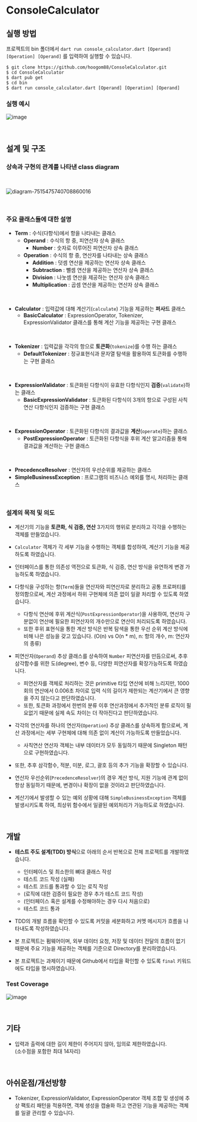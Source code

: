 # ConsoleCalculator
## 실행 방법
프로젝트의 bin 폴더에서 `dart run console_calculator.dart [Operand] [Operation] [Operand]` 를 입력하여 실행할 수 있습니다.  


`$ git clone https://github.com/hoogom88/ConsoleCalculator.git`  
`$ cd ConsoleCalculator`  
`$ dart pub get`  
`$ cd bin`  
`$ dart run console_calculator.dart [Operand] [Operation] [Operand]`  
### 실행 예시
![image](https://github.com/hoogom88/ConsoleCalculator/assets/67893559/140f0e0a-c899-4380-a30f-466f6d3387c4)



<br/>

## 설계 및 구조

### 상속과 구현의 관계를 나타낸 class diagram
<br/>

![diagram-7515475740708860016](https://github.com/hoogom88/ConsoleCalculator/assets/67893559/cae61044-ce3c-486d-b07f-ffe317e2f797)

<br/>


### 주요 클래스들에 대한 설명
- **Term** : 수식(다항식)에서 항을 나타내는 클래스
  - **Operand** : 수식의 항 중, 피연산자 상속 클래스
    - **Number** : 숫자로 이루어진 피연산자 상속 클래스
  - **Operation** : 수식의 항 중, 연산자를 나타내는 상속 클래스
    - **Addition** : 덧셈 연산을 제공하는 연산자 상속 클래스
    - **Subtraction** : 뺄셈 연산을 제공하는 연산자 상속 클래스
    - **Division** : 나눗셈 연산을 제공하는 연산자 상속 클래스
    - **Multiplication** : 곱셈 연산을 제공하는 연산자 상속 클래스

<br/>

- **Calculator** : 입력값에 대해 계산기(`calculate`) 기능을 제공하는 **퍼사드** 클래스
  - **BasicCalculator** : ExpressionOperator, Tokenizer, ExpressionValidator 클래스를 통해 계산 기능을 제공하는 구현 클래스

<br/>

- **Tokenizer** : 입력값을 각각의 항으로 **토큰화**(`tokenize`)를 수행 하는 클래스
  - **DefaultTokenizer** : 정규표현식과 문자열 탐색을 활용하여 토큰화를 수행하는 구현 클래스

<br/>

- **ExpressionValidator** : 토큰화된 다항식이 유효한 다항식인지 **검증**(`validate`)하는 클래스
  - **BasicExpressionValidator** : 토큰화된 다항식이 3개의 항으로 구성된 사칙연산 다항식인지 검증하는 구현 클래스

<br/>

- **ExpressionOperator** : 토큰화된 다항식의 결과값을 **계산**(`operate`)하는 클래스
  -  **PostExpressionOperator** : 토큰화된 다항식을 후위 계산 알고리즘을 통해 결과값을 계산하는 구현 클래스
  
<br/>

- **PrecedenceResolver** : 연산자의 우선순위를 제공하는 클래스
- **SimpleBusinessException** : 프로그램의 비즈니스 예외를 명시, 처리하는 클래스

<br/>

### 설계의 목적 및 의도
- 계산기의 기능을 **토큰화, 식 검증, 연산** 3가지의 행위로 분리하고 각각을 수행하는 객체를 만들었습니다.
- `Calculator` 객체가 각 세부 기능을 수행하는 객체를 합성하여, 계산기 기능을 제공하도록 하였습니다.
- 인터페이스를 통한 의존성 역전으로 토큰화, 식 검증, 연산 방식을 유연하게 변경 가능하도록 하였습니다.

- 다항식을 구성하는 항(`Term`)들을 연산자와 피연산자로 분리하고 공통 프로퍼티를 정의함으로써, 계산 과정에서 하위 구현체에 의존 없이 일괄 처리할 수 있도록 하였습니다.   
    - 다항식 연산에 후위 계산식(`PostExpressionOperator`)을 사용하여, 연산자 구분없이 연산에 필요한 피연산자의 개수만으로 연산이 처리되도록 하였습니다.
    - 또한 후위 표현식을 통한 계산 방식은 반복 탐색을 통한 우선 순위 계산 방식에 비해 나은 성능을 갖고 있습니다. (O(n) vs O(n * m), n: 항의 개수, m: 연산자의 종류)
- 피연산자(`Operand`) 추상 클래스를 상속하여 `Number` 피연산자를 만듬으로써, 추후 삼각함수를 위한 도(degree), 변수 등, 다양한 피연산자를 확장가능하도록 하였습니다.
    - 피연산자를 객체로 처리하는 것은 primitive 타입 연산에 비해 느리지만, 1000회의 연산에서 0.006초 차이로 입력 식의 길이가 제한되는 계산기에서 큰 영향을 주지 않는다고 판단하였습니다.
    - 또한, 토큰화 과정에서 한번의 분류 이후 연산과정에서 추가적인 분류 로직이 필요없기 때문에 실제 속도 차이는 더 작아진다고 판단하였습니다.
- 각각의 연산자를 하나의 연산자(`Operation`) 추상 클래스를 상속하게 함으로써, 계산 과정에서는 세부 구현체에 대해 의존 없이 계산이 가능하도록 만들었습니다.
    - 사칙연산 연산자 객체는 내부 데이터가 모두 동일하기 때문에 Singleton 패턴으로 구현하였습니다.
    
- 또한, 추후 삼각함수, 적분, 미분, 로그, 괄호 등의 추가 기능을 확장할 수 있습니다.
- 연산자 우선순위(`PrecedenceResolver`)의 경우 계산 방식, 지원 기능에 관계 없이 항상 동일하기 때문에, 변경이나 확장이 없을 것이라고 판단하였습니다.
- 계산기에서 발생할 수 있는 예외 상황에 대해 `SimpleBusinessException` 객체를 발생시키도록 하여, 최상위 함수에서 일괄된 예외처리가 가능하도로 하였습니다.

<br/>

## 개발
- **테스트 주도 설계(TDD) 방식**으로 아래의 순서 반복으로 전체 프로젝트를 개발하였습니다.
    - 인터페이스 및 최소한의 뼈대 클래스 작성
    - 테스트 코드 작성 (실패)
    - 테스트 코드를 통과할 수 있는 로직 작성
    - (로직에 대한 검증이 필요한 경우 추가 테스트 코드 작성)
    - (인터페이스 혹은 설계를 수정해야하는 경우 다시 처음으로)
    - 테스트 코드 통과
- TDD의 개발 흐름을 확인할 수 있도록 커밋을 세분화하고 커멧 메시지가 흐름을 나타내도록 작성하였습니다.

- 본 프로젝트는 펌웨어이며, 외부 데이터 요청, 저장 및 데이터 전달의 흐름이 없기 때문에 주요 기능을 제공하는 객체를 기준으로 Directory를 분리하였습니다.
- 본 프로젝트는 과제이기 때문에 Github에서 타입을 확인할 수 있도록 `final` 키워드에도 타입을 명시하였습니다.

### Test Coverage
![image](https://github.com/hoogom88/ConsoleCalculator/assets/67893559/7cfe436b-add9-4eec-b93a-3a33b73e3b83)


<br/>

## 기타
- 입력과 출력에 대한 길이 제한이 주어지지 않아, 임의로 제한하였습니다.  
    (소수점을 포함한 최대 14자리)

<br/>

## 아쉬운점/개선방향
- Tokenizer, ExpressionValidator, ExpressionOperator 객체 조합 및 생성에 추상 팩토리 패턴을 적용하면, 객체 생성을 캡슐화 하고 연관된 기능을 제공하는 객체를 일괄 관리할 수 있습니다.
